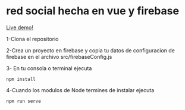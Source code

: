 # red social hecha en vue y firebase

[Live demo!](https://vuegram-vue.firebaseapp.com)

1-Clona el repositorio

2-Crea un proyecto en firebase y copia tu datos de configuracion de firebase en el archivo src/firebaseConfig.js

3- En tu consola o terminal ejecuta
```
npm install
```
4-Cuando los modulos de Node termines de instalar ejecuta
```
npm run serve
```
